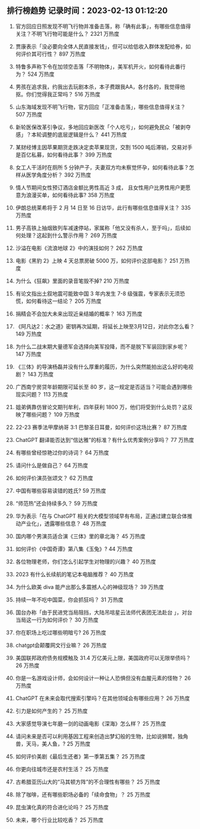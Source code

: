 
## 排行榜趋势 记录时间：2023-02-13 01:12:20
  
  1. 官方回应日照发现不明飞行物并准备击落，称「确有此事」，有哪些信息值得关注？不明飞行物可能是什么？ 2321 万热度
    
  2. 贾康表示「没必要向全体人民直接发钱」，但可以给低收入群体发配给券，如何评价其可行性？ 897 万热度
    
  3. 特鲁多声称下令在加领空击落「不明物体」，美军机开火，如何看待此番行为？ 524 万热度
    
  4. 男孩在追求我，约我出去玩剧本杀，本子费跟我AA，各付各的，我觉得他抠。你们觉得我正常吗？ 516 万热度
    
  5. 山东海域发现不明飞行物，官方回应「正准备击落」，哪些信息值得关注？ 507 万热度
    
  6. 新轮医保改革引争议，多地回应新医改「个人吃亏」，如何避免民众「被剥夺感」？本轮调整的底层逻辑是什么？ 441 万热度
    
  7. 某财经博主因苹果期货走跌决定卖苹果现货，交割 1500 吨后滞销，交易对手是百亿私募，如何看待此事？ 399 万热度
    
  8. 女工人干活时在厕所 5 分钟产子，夫妻双方均未察觉怀孕，如何看待此事？怎样从医学角度分析？ 392 万热度
    
  9. 情人节期间女性预订酒店金额比男性高近 3 成， 且女性用户比男性用户更愿意为浪漫买单，如何看待此事? 358 万热度
    
  10. 伊朗总统莱希将于 2 月 14 日至 16 日访华，此行有哪些信息值得关注？ 335 万热度
    
  11. 男子高铁上抽烟致列车减速停站，家属称「他又没有杀人，至于吗」，后续如何处理？这起到什么警示作用？ 269 万热度
    
  12. 沙溢在电影《流浪地球 2》中的演技如何？ 262 万热度
    
  13. 电影《黑豹 2》上映 4 天总票房破 5000 万，如何评价这部电影？ 251 万热度
    
  14. 为什么《狂飙》里面的录音笔毁不掉? 210 万热度
    
  15. 有论文指出土叙地震可能致中国 3 年内发生 7-8 级强震，专家表示无须恐慌，如何看待这一结论？ 205 万热度
    
  16. 捐精会不会加大未来出现近亲结婚的概率？ 163 万热度
    
  17. 《阿凡达2：水之道》密钥再次延期，将延长上映至3月12日，对此你怎么看？ 149 万热度
    
  18. 为什么二战末期大量德军会选择向美军投降，而不是脱下军装回到家乡呢？ 147 万热度
    
  19. 《三体》的导演杨磊并没有什么厚重的履历，为什么突然能拍出这么好的电视剧？ 143 万热度
    
  20. 广西南宁房贷年龄期限可延长至 80 岁，这一规定是否适当？可能会遇到哪些现实问题？ 113 万热度
    
  21. 姐弟俩靠仿冒论文期刊牟利，四年获利 1800 万，他们将受到什么处罚？这反映了哪些问题？ 109 万热度
    
  22. 22-23 赛季法甲摩纳哥 3:1 巴黎圣日耳曼，如何评价这场比赛？ 87 万热度
    
  23. ChatGPT 翻译能否达到“信达雅”的标准？有什么优秀案例分享吗？ 77 万热度
    
  24. 有哪些曾经惊艳过你的诗词？ 64 万热度
    
  25. 请问什么是做自己？ 64 万热度
    
  26. 如何评价演员张颂文？ 62 万热度
    
  27. 中国有哪些容易读错的姓氏? 59 万热度
    
  28. “师范热”还会持续多久？ 59 万热度
    
  29. 华为表示「在与 ChatGPT 相关的大模型领域早有布局，正通过建立联合体推动产业化」，透露哪些信息？ 48 万热度
    
  30. 国内哪个男演员适合演《三体》里的章北海？ 45 万热度
    
  31. 如何评价《中国奇谭》第八集《玉兔》? 44 万热度
    
  32. 各位物理老师，你们怎么引起学生对物理的兴趣？ 40 万热度
    
  33. 2023 有什么长续航的笔记本电脑推荐？ 40 万热度
    
  34. 为什么欧美 diva 能产出那么多震撼人心的神级现场？ 39 万热度
    
  35. 持续一年不吃中国菜，你会抓狂吗？ 31 万热度
    
  36. 国台办称「由于民进党当局阻挡，大陆吊唁星云法师代表团无法赴台 」，对台当局这一行为如何评价？ 30 万热度
    
  37. 你在职场上吃过哪些明暗亏? 26 万热度
    
  38. chatgpt会颠覆网文行业嘛？ 26 万热度
    
  39. 美国联邦政府债务规模触及 31.4 万亿美元上限，美国政府可以无限举债吗？ 26 万热度
    
  40. 你是一名游戏设计师，会如何设计一种让人恐惧但没有血腥元素的怪物？ 26 万热度
    
  41. ChatGPT 在未来会取代搜索引擎吗？在其他领域会有哪些应用？ 26 万热度
    
  42. 引力是如何产生的？ 25 万热度
    
  43. 大家感觉导演七年磨一剑的动画电影《深海》怎么样？ 25 万热度
    
  44. 请问未来是否可以利用基因工程来创造出梦幻般的生物，比如说狮鹫，独角兽，天马，美人鱼，? 25 万热度
    
  45. 如何评价美剧《最后生还者》第一季第五集？ 25 万热度
    
  46. 你更向往城市还是农村生活？ 25 万热度
    
  47. 古希腊亚历山大的“马其顿方阵”的不合理性有哪些？ 25 万热度
    
  48. 除了咖啡，还有哪些职场必备的「续命食物」？ 25 万热度
    
  49. 昆虫演化真的符合进化论吗？ 25 万热度
    
  50. 未来，哪个行业比较吃香？ 25 万热度
    